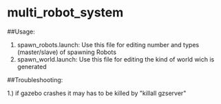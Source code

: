 # multi_robot_system

##Usage:
1. spawn_robots.launch: Use this file for editing number and types (master/slave) of spawning Robots 
2. spawn_world.launch: Use this file for editing the kind of world wich is generated



##Troubleshooting:

1.) if gazebo crashes it may has to be killed by "killall gzserver"
